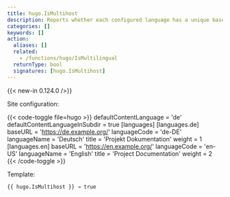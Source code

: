 ```yaml
---
title: hugo.IsMultihost
description: Reports whether each configured language has a unique base URL.
categories: []
keywords: []
action:
  aliases: []
  related:
    - /functions/hugo/IsMultilingual
  returnType: bool
  signatures: [hugo.IsMultihost]
---
```


{{< new-in 0.124.0 />}}

Site configuration:

{{< code-toggle file=hugo >}}
defaultContentLanguage = 'de'
defaultContentLanguageInSubdir = true
[languages]
  [languages.de]
    baseURL = 'https://de.example.org/'
    languageCode = 'de-DE'
    languageName = 'Deutsch'
    title = 'Projekt Dokumentation'
    weight = 1
  [languages.en]
    baseURL = 'https://en.example.org/'
    languageCode = 'en-US'
    languageName = 'English'
    title = 'Project Documentation'
    weight = 2
{{< /code-toggle >}}

Template:

```go-html-template
{{ hugo.IsMultihost }} → true
```
